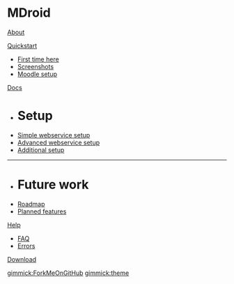 # MDroid

[About](index.md)

[Quickstart]()

  * [First time here](first-time.md)
  * [Screenshots](screenshots.md)
  * [Moodle setup](moodle-setup.md)

[Docs]()

  * # Setup
  * [Simple webservice setup](simple-webservices-setup.md)
  * [Advanced webservice setup](advanced-webservices-setup.md)
  * [Additional setup](additional-setup.md) 

  - - - -
  * # Future work 
  * [Roadmap](todo.md)
  * [Planned features](features.md)

[Help]()

  * [FAQ](faq.md)
  * [Errors](errors.md)

[Download](play.google.com/store/apps/details?id=in.co.praveenkumar)

[gimmick:ForkMeOnGitHub](http://www.github.com/praveendath92/MDroid)
[gimmick:theme](united)

